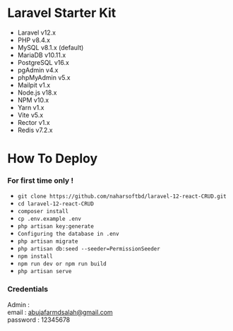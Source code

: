 # Laravel Starter Kit
- Laravel v12.x
- PHP v8.4.x
- MySQL v8.1.x (default)
- MariaDB v10.11.x
- PostgreSQL v16.x
- pgAdmin v4.x
- phpMyAdmin v5.x
- Mailpit v1.x
- Node.js v18.x
- NPM v10.x
- Yarn v1.x
- Vite v5.x
- Rector v1.x
- Redis v7.2.x

# How To Deploy

### For first time only !
- `git clone https://github.com/naharsoftbd/laravel-12-react-CRUD.git`
- `cd laravel-12-react-CRUD`
- `composer install`
- `cp .env.example .env`
- `php artisan key:generate`
- `Configuring the database in .env`
- `php artisan migrate`
- `php artisan db:seed --seeder=PermissionSeeder`
- `npm install`
- `npm run dev or npm run build`
- `php artisan serve`


### Credentials

Admin :  
    email :     abujafarmdsalah@gmail.com  
    password :  12345678
